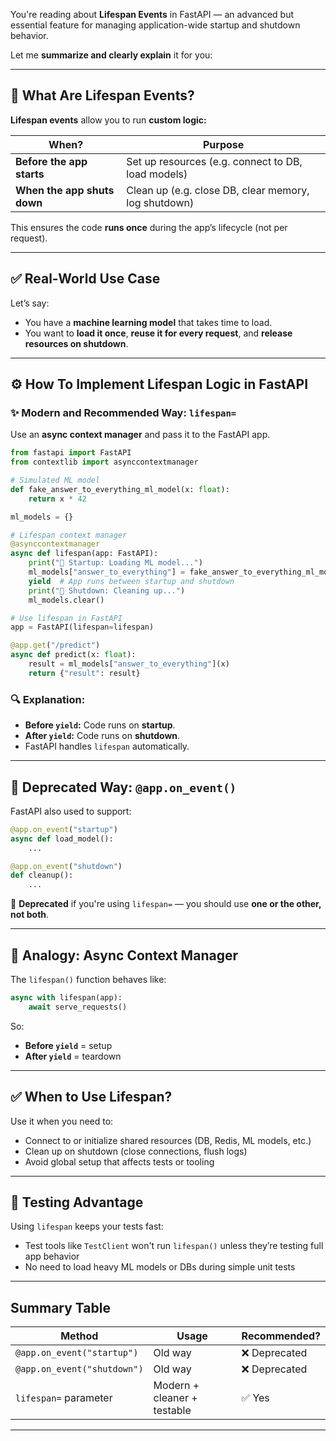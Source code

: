 You're reading about **Lifespan Events** in FastAPI — an advanced but essential feature for managing application-wide startup and shutdown behavior.

Let me **summarize and clearly explain** it for you:

---

## 🧠 What Are Lifespan Events?

**Lifespan events** allow you to run **custom logic:**

| When?                       | Purpose                                              |
| --------------------------- | ---------------------------------------------------- |
| **Before the app starts**   | Set up resources (e.g. connect to DB, load models)   |
| **When the app shuts down** | Clean up (e.g. close DB, clear memory, log shutdown) |

This ensures the code **runs once** during the app’s lifecycle (not per request).

---

## ✅ Real-World Use Case

Let’s say:

* You have a **machine learning model** that takes time to load.
* You want to **load it once**, **reuse it for every request**, and **release resources on shutdown**.

---

## ⚙️ How To Implement Lifespan Logic in FastAPI

### ✨ Modern and Recommended Way: `lifespan=`

Use an **async context manager** and pass it to the FastAPI app.

```python
from fastapi import FastAPI
from contextlib import asynccontextmanager

# Simulated ML model
def fake_answer_to_everything_ml_model(x: float):
    return x * 42

ml_models = {}

# Lifespan context manager
@asynccontextmanager
async def lifespan(app: FastAPI):
    print("🚀 Startup: Loading ML model...")
    ml_models["answer_to_everything"] = fake_answer_to_everything_ml_model
    yield  # App runs between startup and shutdown
    print("🛑 Shutdown: Cleaning up...")
    ml_models.clear()

# Use lifespan in FastAPI
app = FastAPI(lifespan=lifespan)

@app.get("/predict")
async def predict(x: float):
    result = ml_models["answer_to_everything"](x)
    return {"result": result}
```

### 🔍 Explanation:

* **Before `yield`:** Code runs on **startup**.
* **After `yield`:** Code runs on **shutdown**.
* FastAPI handles `lifespan` automatically.

---

## 🧓 Deprecated Way: `@app.on_event()`

FastAPI also used to support:

```python
@app.on_event("startup")
async def load_model():
    ...

@app.on_event("shutdown")
def cleanup():
    ...
```

🔴 **Deprecated** if you're using `lifespan=` — you should use **one or the other, not both**.

---

## 🔁 Analogy: Async Context Manager

The `lifespan()` function behaves like:

```python
async with lifespan(app):
    await serve_requests()
```

So:

* **Before `yield`** = setup
* **After `yield`** = teardown

---

## ✅ When to Use Lifespan?

Use it when you need to:

* Connect to or initialize shared resources (DB, Redis, ML models, etc.)
* Clean up on shutdown (close connections, flush logs)
* Avoid global setup that affects tests or tooling

---

## 🧪 Testing Advantage

Using `lifespan` keeps your tests fast:

* Test tools like `TestClient` won't run `lifespan()` unless they’re testing full app behavior
* No need to load heavy ML models or DBs during simple unit tests

---

## Summary Table

| Method                      | Usage                       | Recommended? |
| --------------------------- | --------------------------- | ------------ |
| `@app.on_event("startup")`  | Old way                     | ❌ Deprecated |
| `@app.on_event("shutdown")` | Old way                     | ❌ Deprecated |
| `lifespan=` parameter       | Modern + cleaner + testable | ✅ Yes        |

---

